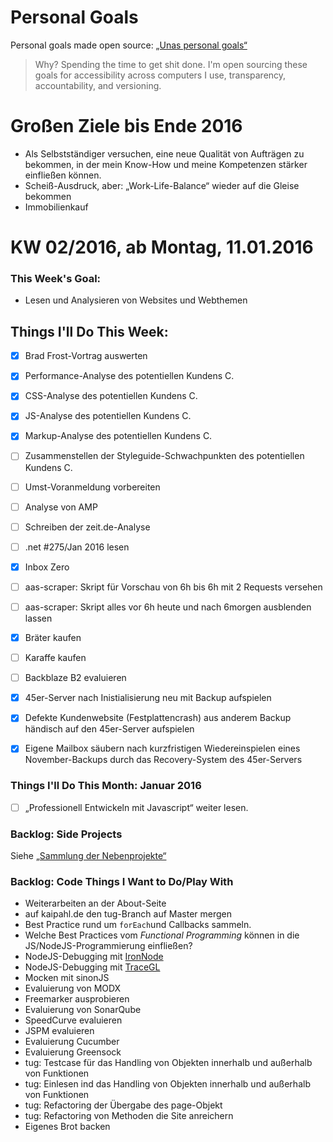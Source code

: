 Personal Goals
==============

Personal goals made open source: [„Unas personal goals“](http://una.im/personal-goals-guide/#=%81)
> Why? Spending the time to get shit done. I'm open sourcing these goals for accessibility across computers I use, transparency, accountability, and versioning.

# Großen Ziele bis Ende 2016
* Als Selbstständiger versuchen, eine neue Qualität von Aufträgen zu bekommen, in der mein Know-How und meine Kompetenzen stärker einfließen können.
* Scheiß-Ausdruck, aber: „Work-Life-Balance“ wieder auf die Gleise bekommen
* Immobilienkauf

# KW 02/2016, ab Montag, 11.01.2016

### This Week's Goal: 
* Lesen und Analysieren von Websites und Webthemen

## Things I'll Do This Week:
- [x] Brad Frost-Vortrag auswerten
- [x] Performance-Analyse des potentiellen Kundens C.
- [x] CSS-Analyse des potentiellen Kundens C.
- [x] JS-Analyse des potentiellen Kundens C.
- [x] Markup-Analyse des potentiellen Kundens C.
- [ ] Zusammenstellen der Styleguide-Schwachpunkten des potentiellen Kundens C.
- [ ] Umst-Voranmeldung vorbereiten
- [ ] Analyse von AMP
- [ ] Schreiben der zeit.de-Analyse
- [ ] .net #275/Jan 2016 lesen
- [x] Inbox Zero
- [ ] aas-scraper: Skript für Vorschau von 6h bis 6h mit 2 Requests versehen
- [ ] aas-scraper: Skript alles vor 6h heute und nach 6morgen ausblenden lassen
- [x] Bräter kaufen
- [ ] Karaffe kaufen
- [ ] Backblaze B2 evaluieren
- [x] 45er-Server nach Inistialisierung neu mit Backup aufspielen
- [x] Defekte Kundenwebsite (Festplattencrash) aus anderem Backup händisch auf den 45er-Server aufspielen
- [x] Eigene Mailbox säubern nach kurzfristigen Wiedereinspielen eines November-Backups durch das Recovery-System des 45er-Servers


### Things I'll Do This Month: Januar 2016
- [ ] „Professionell Entwickeln mit Javascript“ weiter lesen.

### Backlog: Side Projects
Siehe [„Sammlung der Nebenprojekte“](~/Sites/dogfood-personal-goal/recources/pet-projects.md)

### Backlog: Code Things I Want to Do/Play With
* Weiterarbeiten an der About-Seite
* auf kaipahl.de den tug-Branch auf Master mergen
* Best Practice rund um `forEach`und Callbacks sammeln.
* Welche Best Practices vom _Functional Programming_ können in die JS/NodeJS-Programmierung einfließen?
* NodeJS-Debugging mit [IronNode](http://s-a.github.io/iron-node/)
* NodeJS-Debugging mit [TraceGL](https://github.com/traceglMPL/tracegl)
* Mocken mit sinonJS
* Evaluierung von MODX
* Freemarker ausprobieren
* Evaluierung von SonarQube
* SpeedCurve evaluieren
* JSPM evaluieren
* Evaluierung Cucumber
* Evaluierung Greensock
* tug: Testcase für das Handling von Objekten innerhalb und außerhalb von Funktionen
* tug: Einlesen ind das Handling von Objekten innerhalb und außerhalb von Funktionen
* tug: Refactoring der Übergabe des page-Objekt
* tug: Refactoring von Methoden die Site anreichern
* Eigenes Brot backen


